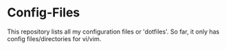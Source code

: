 # Config-Files
This repository lists all my configuration files or 'dotfiles'. So far, it only has config files/directories for vi/vim.
